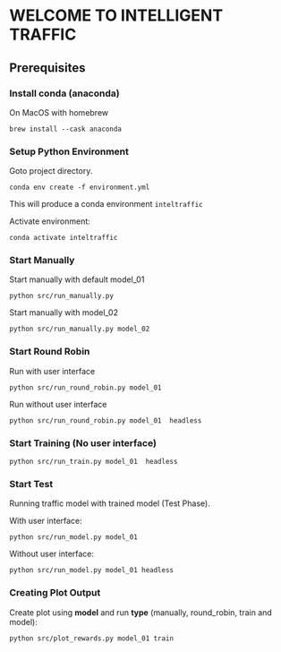 # WELCOME TO INTELLIGENT TRAFFIC

## Prerequisites

### Install conda (anaconda)

On MacOS with homebrew

`brew install --cask anaconda`

### Setup Python Environment

Goto project directory.

`conda env create -f environment.yml`

This will produce a conda environment `inteltraffic`

Activate environment:

`conda activate inteltraffic`

### Start Manually
Start manually with default model_01

`python src/run_manually.py`

Start manually with model_02

`python src/run_manually.py model_02`

### Start Round Robin

Run with user interface

`python src/run_round_robin.py model_01`

Run without user interface

`python src/run_round_robin.py model_01  headless`


### Start Training (No user interface)

`python src/run_train.py model_01  headless`


### Start Test

Running traffic model with trained model (Test Phase).

With user interface:

`python src/run_model.py model_01`

Without user interface:

`python src/run_model.py model_01 headless`


### Creating Plot Output

Create plot using **model** and run **type** (manually, round_robin, train and model):

`python src/plot_rewards.py model_01 train`